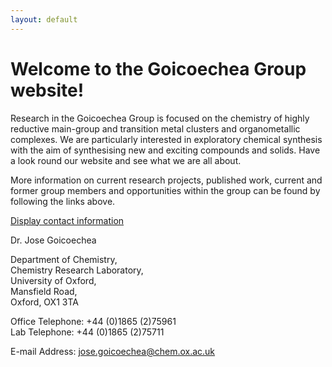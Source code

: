 ```yaml
---
layout: default
---
```


# Welcome to the Goicoechea Group website!


Research in the Goicoechea Group is focused on the chemistry of highly reductive main-group and transition metal clusters and organometallic complexes.  We are particularly interested in exploratory chemical synthesis with the aim of synthesising new and exciting compounds and solids.  Have a look round our website and see what we are all about.

More information on current research projects, published work, current and former group members and opportunities within the group can be found by following the links above.

  
<a href="javascript:;" onclick="scrolltoggle('content_welcome_address');" title="Click here to show contact information">Display contact information</a>



<div id="content_welcome_address">
	
Dr. Jose Goicoechea  

Department of Chemistry,  
Chemistry Research Laboratory,  
University of Oxford,  
Mansfield Road,  
Oxford, OX1 3TA  

Office Telephone: +44 (0)1865 (2)75961  
Lab Telephone: +44 (0)1865 (2)75711

E-mail Address: <jose.goicoechea@chem.ox.ac.uk>

</div>
   
